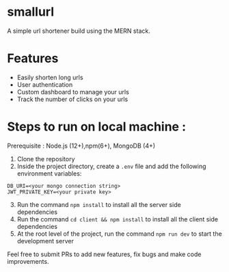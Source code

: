 # smallurl

A simple url shortener build using the MERN stack.


# Features

- Easily shorten long urls
- User authentication
- Custom dashboard to manage your urls
- Track the number of clicks on your urls

# Steps to run on local machine :

Prerequisite : Node.js (12+),npm(6+), MongoDB (4+)

1. Clone the repository
2. Inside the project directory, create a `.env` file and add the following environment variables:

```
DB_URI=<your mongo connection string>
JWT_PRIVATE_KEY=<your private key>

```

3. Run the command `npm install` to install all the server side dependencies
4. Run the command `cd client && npm install` to install all the client side dependencies
5. At the root level of the project, run the command `npm run dev` to start the development server

Feel free to submit PRs to add new features, fix bugs and make code improvements.
